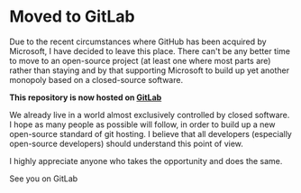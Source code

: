 # Moved to GitLab

Due to the recent circumstances where GitHub has been acquired by Microsoft, 
I have decided to leave this place. There can't be any better time to move 
to an open-source project (at least one where most parts are) rather than 
staying and by that supporting Microsoft to build up yet another monopoly 
based on a closed-source software.

**This repository is now hosted on [GitLab](https://gitlab.com/fnordpipe)**

We already live in a world almost exclusively controlled by closed software.
I hope as many people as possible will follow, in order to build up a 
new open-source standard of git hosting. I believe that all developers 
(especially open-source developers) should understand this point of view.

I highly appreciate anyone who takes the opportunity and does the same.

See you on GitLab
